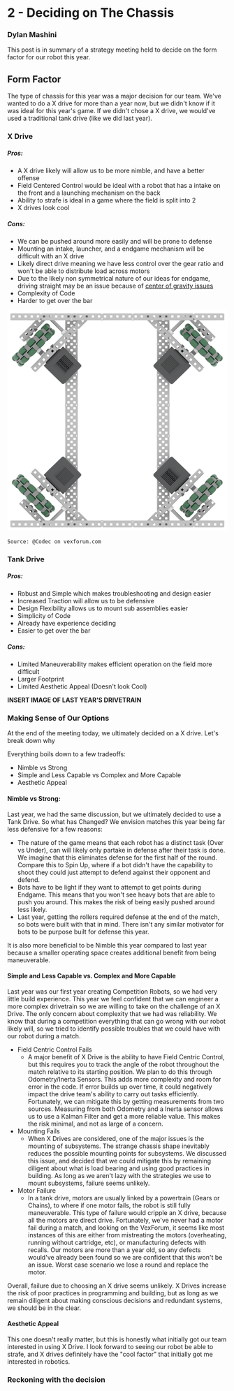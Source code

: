 # 2 - Deciding on The Chassis
### Dylan Mashini

This post is in summary of a strategy meeting held to decide on the form factor for our robot this year. 

## Form Factor

The type of chassis for this year was a major decision for our team. We've wanted to do a X drive for more than a year now, but we didn't know if it was ideal for this year's game. If we didn't chose a X drive, we would've used a traditional tank drive (like we did last year).

### X Drive

##### Pros:
- A X drive likely will allow us to be more nimble, and have a better offense
- Field Centered Control would be ideal with a robot that has a intake on the front and a launching mechanism on the back
- Ability to strafe is ideal in a game where the field is split into 2
- X drives look cool

##### Cons:
- We can be pushed around more easily and will be prone to defense
- Mounting an intake, launcher, and a endgame mechanism will be difficult with an X drive
- Likely direct drive meaning we have less control over the gear ratio and won't be able to distribute load across motors
- Due to the likely non symmetrical nature of our ideas for endgame, driving straight may be an issue because of [center of gravity issues](https://www.vexforum.com/t/what-are-the-pros-and-cons-of-x-drive-for-in-the-zone/41353/5)
- Complexity of Code
- Harder to get over the bar


![Source: @Codec on vexforum.com](images/simpleXDrive.jpeg)

	Source: @Codec on vexforum.com

### Tank Drive

##### Pros:
- Robust and Simple which makes troubleshooting and design easier
- Increased Traction will allow us to be defensive
- Design Flexibility allows us to mount sub assemblies easier
- Simplicity of Code
- Already have experience deciding 
- Easier to get over the bar

##### Cons:
- Limited Maneuverability makes efficient operation on the field more difficult
- Larger Footprint
- Limited Aesthetic Appeal (Doesn't look Cool)

**INSERT IMAGE OF LAST YEAR'S DRIVETRAIN**


### Making Sense of Our Options

At the end of the meeting today, we ultimately decided on a X drive. Let's break down why

Everything boils down to a few tradeoffs:

- Nimble vs Strong
- Simple and Less Capable vs Complex and More Capable
- Aesthetic Appeal
#### Nimble vs Strong:
Last year, we had the same discussion, but we ultimately decided to use a Tank Drive. So what has Changed? We envision matches this year being far less defensive for a few reasons:

- The nature of the game means that each robot has a distinct task (Over vs Under), can will likely only partake in defense after their task is done. We imagine that this eliminates defense for the first half of the round. Compare this to Spin Up, where if a bot didn't have the capability to shoot they could just attempt to defend against their opponent and defend. 
- Bots have to be light if they want to attempt to get points during Endgame. This means that you won't see heavy bots that are able to push you around. This makes the risk of being easily pushed around less likely. 
- Last year, getting the rollers required defense at the end of the match, so bots were built with that in mind. There isn't any similar motivator for bots to be purpose built for defense this year. 

It is also more beneficial to be Nimble this year compared to last year because a smaller operating space creates additional benefit from being maneuverable. 

#### Simple and Less Capable vs. Complex and More Capable

Last year was our first year creating Competition Robots, so we had very little build experience. This year we feel confident that we can engineer a more complex drivetrain so we are willing to take on the challenge of an X Drive. The only concern about complexity that we had was reliability. We know that during a competition everything that can go wrong with our robot likely will, so we tried to identify possible troubles that we could have with our robot during a match. 

- Field Centric Control Fails
	- A major benefit of X Drive is the ability to have Field Centric Control, but this requires you to track the angle of the robot throughout the match relative to its starting position. We plan to do this through Odometry/Inerta Sensors. This adds more complexity and room for error in the code. If error builds up over time, it could negatively impact the drive team's ability to carry out tasks efficiently. Fortunately, we can mitigate this by getting measurements from two sources. Measuring from both Odometry and a Inerta sensor allows us to use a Kalman Filter and get a more reliable value. This makes the risk minimal, and not as large of a concern. 
- Mounting Fails
	- When X Drives are considered, one of the major issues is the mounting of subsystems. The strange chassis shape inevitably reduces the possible mounting points for subsystems.  We discussed this issue, and decided that we could mitigate this by remaining diligent about what is load bearing and using good practices in building. As long as we aren't lazy with the strategies we use to mount subsystems, failure seems unlikely. 
- Motor Failure
	- In a tank drive, motors are usually linked by a powertrain (Gears or Chains), to where if one motor fails, the robot is still fully maneuverable. This type of failure would cripple an X drive, because all the motors are direct drive. Fortunately, we've never had a motor fail during a match, and looking on the VexForum, it seems like most instances of this are either from mistreating the motors (overheating, running without cartridge, etc), or manufacturing defects with recalls. Our motors are more than a year old, so any defects would've already been found so we are confident that this won't be an issue. Worst case scenario we lose a round and replace the motor. 

Overall, failure due to choosing an X drive seems unlikely. X Drives increase the risk of poor practices in programming and building, but as long as we remain diligent about making conscious decisions and redundant systems, we should be in the clear. 

#### Aesthetic Appeal

This one doesn't really matter, but this is honestly what initially got our team interested in using X Drive. I look forward to seeing our robot be able to strafe, and X drives definitely have the "cool factor" that initially got me interested in robotics. 



### Reckoning with the decision 

